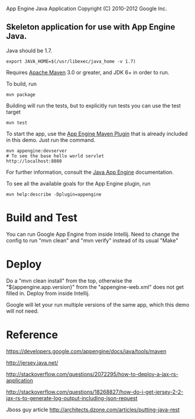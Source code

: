 App Engine Java Application
Copyright (C) 2010-2012 Google Inc.

## Skeleton application for use with App Engine Java.

Java should be 1.7.

    export JAVA_HOME=$(/usr/libexec/java_home -v 1.7)

Requires [Apache Maven](http://maven.apache.org) 3.0 or greater, and JDK 6+ in order to run.

To build, run

    mvn package

Building will run the tests, but to explicitly run tests you can use the test target

    mvn test

To start the app, use the [App Engine Maven Plugin](http://code.google.com/p/appengine-maven-plugin/) that is already included in this demo.  Just run the command.

    mvn appengine:devserver
    # To see the base hello world servlet
    http://localhost:8080

For further information, consult the [Java App Engine](https://developers.google.com/appengine/docs/java/overview) documentation.

To see all the available goals for the App Engine plugin, run

    mvn help:describe -Dplugin=appengine

# Build and Test

You can run Google App Engine from inside Intellij.
Need to change the config to run "mvn clean" and "mvn verify" instead of its usual "Make"

# Deploy

Do a "mvn clean install" from the top, otherwise the "${appengine.app.version}" from the "appengine-web.xml" does not get filled in.
Deploy from inside Intellij.

Google will let your run multiple versions of the same app, which this demo will not need.

# Reference

https://developers.google.com/appengine/docs/java/tools/maven

http://jersey.java.net/

http://stackoverflow.com/questions/2072295/how-to-deploy-a-jax-rs-application

http://stackoverflow.com/questions/18268827/how-do-i-get-jersey-2-2-jax-rs-to-generate-log-output-including-json-request

Jboss guy article
http://architects.dzone.com/articles/putting-java-rest

